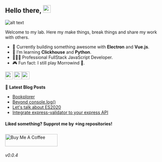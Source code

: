 ## Hello there, <a href="https://suprdev.netlify.app"><img src="https://media.giphy.com/media/3owyplYLWlGFQk9mF2/giphy.gif" width="25px"></a>

![alt text](https://github.com/sprakash57/sprakash57/blob/master/assets/mybg.png) 

Welcome to my lab. Here my make things, break things and share my work with others.

- 🔨 Currently building something awesome with **Electron** and **Vue.js**.
- 📖 I’m learning **Clickhouse** and **Python**.
- 👷🏾‍♂️ Professional FullStack JavaScript Developer.
- 🎮 Fun fact: I still play Morrowind 🤩.

<p><a href="https://www.twitter.com/sunny_pr_"><img src="https://img.shields.io/badge/twitter-%231DA1F2.svg?&style=for-the-badge&logo=twitter&logoColor=white" height=25></a> <a href="https://www.linkedin.com/in/sunny-prakash-3780ba49"><img src="https://img.shields.io/badge/linkedin-%230077B5.svg?&style=for-the-badge&logo=linkedin&logoColor=white" height=25></a><a href="https://dev.to/sprakash57"><img src="https://img.shields.io/badge/DEV.TO-%230A0A0A.svg?&style=for-the-badge&logo=dev-dot-to&logoColor=white" height=25></a></p>



📕 **Latest Blog Posts**
<!-- BLOG-POST-LIST:START -->
- [Bookplorer](https://dev.to/sprakash57/bookplorer-55ld)
- [Beyond console.log()](https://dev.to/sprakash57/beyond-console-log-bgo)
- [Let's talk about ES2020](https://dev.to/sprakash57/let-s-talk-about-es2020-5369)
- [Integrate express-validator to your express API](https://dev.to/sprakash57/integrate-express-validator-to-your-express-api-2dg6)
<!-- BLOG-POST-LIST:END -->

<h4>Liked something? Supprot me by ⭐ing repositories!</h4>

<a href="https://www.buymeacoffee.com/sunnyprakash" target="_blank" rel="noreferrer nofollow">
    <img src="https://cdn.buymeacoffee.com/buttons/default-red.png" alt="Buy Me A Coffee" height="40" width="170" >
</a>


###### v0.0.4